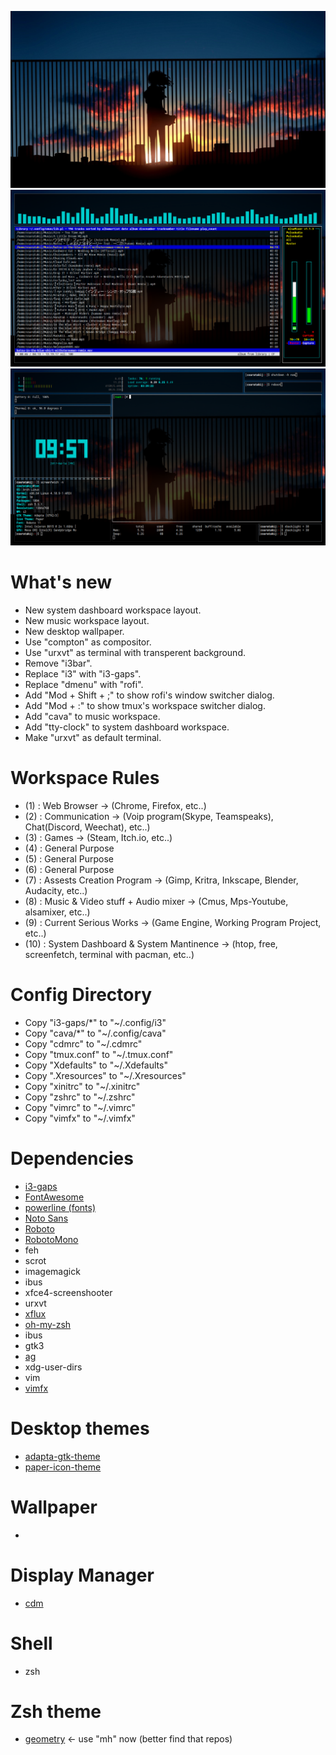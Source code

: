 ![normal](screenshots/normal.png)
![workspace 8](screenshots/workspace8.png)
![workspace 10](screenshots/workspace10.png)

# What's new
- New system dashboard workspace layout.
- New music workspace layout.
- New desktop wallpaper.
- Use "compton" as compositor.
- Use "urxvt" as terminal with transperent background.
- Remove "i3bar".
- Replace "i3" with "i3-gaps".
- Replace "dmenu" with "rofi".
- Add "Mod + Shift + ;" to show rofi's window switcher dialog.
- Add "Mod + :" to show tmux's workspace switcher dialog.
- Add "cava" to music workspace.
- Add "tty-clock" to system dashboard workspace.
- Make "urxvt" as default terminal.

# Workspace Rules
- (1) : Web Browser -> (Chrome, Firefox, etc..)
- (2) : Communication -> (Voip program(Skype, Teamspeaks), Chat(Discord, Weechat), etc..)
- (3) : Games -> (Steam, Itch.io, etc..)
- (4) : General Purpose
- (5) : General Purpose
- (6) : General Purpose
- (7) : Assests Creation Program -> (Gimp, Kritra, Inkscape, Blender, Audacity, etc..)
- (8) : Music & Video stuff + Audio mixer -> (Cmus, Mps-Youtube, alsamixer, etc..)
- (9) : Current Serious Works -> (Game Engine, Working Program Project, etc..)
- (10) : System Dashboard & System Mantinence -> (htop, free, screenfetch, terminal with pacman, etc..)

# Config Directory
- Copy "i3-gaps/*" to "~/.config/i3"
- Copy "cava/*" to "~/.config/cava"
- Copy "cdmrc" to "~/.cdmrc"
- Copy "tmux.conf" to "~/.tmux.conf"
- Copy "Xdefaults" to "~/.Xdefaults"
- Copy ".Xresources" to "~/.Xresources"
- Copy "xinitrc" to "~/.xinitrc"
- Copy "zshrc" to "~/.zshrc"
- Copy "vimrc" to "~/.vimrc"
- Copy "vimfx" to "~/.vimfx"

# Dependencies
- [i3-gaps]()
- [FontAwesome](https://github.com/FortAwesome/Font-Awesome)
- [powerline (fonts)](https://github.com/powerline/fonts)
- [Noto Sans](https://fonts.google.com/specimen/Noto+Sans)
- [Roboto](https://fonts.google.com/specimen/Roboto)
- [RobotoMono](https://fonts.google.com/specimen/Roboto+Mono)
- feh
- scrot
- imagemagick
- ibus
- xfce4-screenshooter
- urxvt
- [xflux](https://justgetflux.com/)
- [oh-my-zsh](https://github.com/robbyrussell/oh-my-zsh)
- ibus
- gtk3
- [ag](https://github.com/ggreer/the_silver_searcher)
- xdg-user-dirs
- vim
- [vimfx](https://github.com/akhodakivskiy/VimFx)

# Desktop themes
- [adapta-gtk-theme](https://github.com/adapta-project/adapta-gtk-theme)
- [paper-icon-theme](https://github.com/snwh/paper-icon-theme)

# Wallpaper
- []()

# Display Manager
- [cdm](https://github.com/ghost1227/cdm)

# Shell
- zsh

# Zsh theme
- [geometry](https://github.com/frmendes/geometry) <- use "mh" now (better find that repos)

